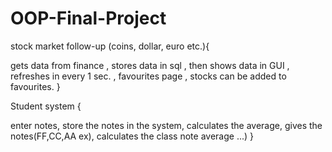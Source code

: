 # OOP-Final-Project
stock market follow-up (coins, dollar, euro etc.){

gets data from finance , stores data in sql , then shows data in GUI , refreshes in every 1 sec. , favourites page , stocks can be added to favourites. }

Student system {

enter notes, store the notes in the system, calculates the average, gives the notes(FF,CC,AA ex), calculates the class note average ...) }
